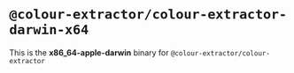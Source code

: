 # `@colour-extractor/colour-extractor-darwin-x64`

This is the **x86_64-apple-darwin** binary for `@colour-extractor/colour-extractor`
